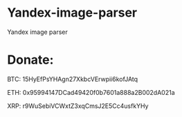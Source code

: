 # Yandex-image-parser
Yandex image parser

# Donate:

BTC: 15HyEfPsYHAgn27XkbcVErwpii6kofJAtq

ETH: 0x95994147DCad49420f0b7601a888a2B002dA021a

XRP: r9WuSebiVCWxtZ3xqCmsJ2E5Cc4usfkYHy
